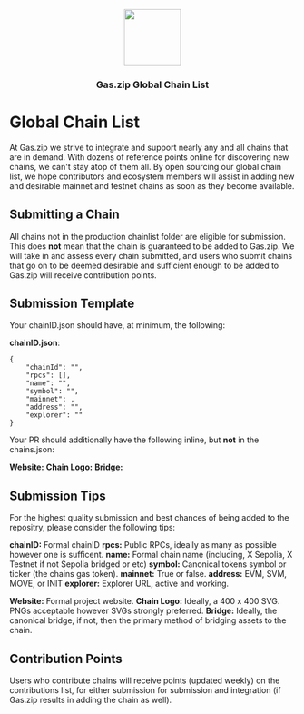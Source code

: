
<p align="center">
 <img width="100px" src="https://www.gas.zip/gasLogo400x400.png" align="center" />
 <h3 align="center">Gas.zip Global Chain List</h3>
</p>


# Global Chain List

At Gas.zip we strive to integrate and support nearly any and all chains that are in demand. With dozens of reference points online for discovering new chains, we can't stay atop of them all. By open sourcing our global chain list, we hope contributors and ecosystem members will assist in adding new and desirable mainnet and testnet chains as soon as they become available. 


## Submitting a Chain

All chains not in the production chainlist folder are eligible for submission. This does **not** mean that the chain is guaranteed to be added to Gas.zip. We will take in and assess every chain submitted, and users who submit chains that go on to be deemed desirable and sufficient enough to be added to Gas.zip will receive contribution points. 

## Submission Template

Your chainID.json should have, at minimum, the following: 

<b>chainID.json</b>: 
```
{
    "chainId": "",
    "rpcs": [],
    "name": "",
    "symbol": "",
    "mainnet": ,
    "address": "",
    "explorer": ""
}
```
Your PR should additionally have the following inline, but **not** in the chains.json: 

**Website:** 
**Chain Logo:**
**Bridge:**

## Submission Tips

For the highest quality submission and best chances of being added to the repositry, please consider the following tips: 

**chainID:** Formal chainID
**rpcs:** Public RPCs, ideally as many as possible however one is sufficent. 
**name:** Formal chain name (including, X Sepolia, X Testnet if not Sepolia bridged or etc)
**symbol:** Canonical tokens symbol or ticker (the chains gas token). 
**mainnet:** True or false. 
**address:** EVM, SVM, MOVE, or INIT
**explorer:** Explorer URL, active and working.

**Website:** Formal project website.
**Chain Logo:** Ideally, a 400 x 400 SVG. PNGs acceptable however SVGs strongly preferred. 
**Bridge:** Ideally, the canonical bridge, if not, then the primary method of bridging assets to the chain. 

## Contribution Points

Users who contribute chains will receive points (updated weekly) on the contributions list, for either submission for submission and integration (if Gas.zip results in adding the chain as well). 